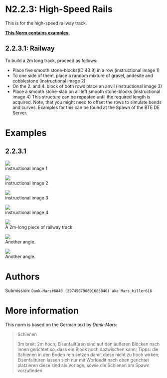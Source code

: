 # N2.2.3: High-Speed Rails

This is for the high-speed railway track.

**[This Norm contains examples.](#examples)**
## 2.2.3.1: Railway
To build a 2m long track, proceed as follows:
* Place five smooth stone-blocks(ID 43:8) in a row (instructional image 1)
* To one side of them, place a random mixture of gravel, andesite and cobblestone (instructional image 2)
* On the 2. and 4. block of both rows place an anvil (instructional image 3)
* Place a smooth stone-slab on all left smooth stone-blocks (instructional image 4)
This structure can be repeated until the required length is acquired. Note, that you might need to offset the rows to simulate bends and curves. Examples for this can be found at the Spawn of the BTE DE Server.

# Examples 

## 2.2.3.1

![](https://cdn.discordapp.com/attachments/707321226405871647/707912679351779328/2020-05-08_11.19.03.png)  
instructional image 1

![](https://cdn.discordapp.com/attachments/707321226405871647/707912696753946694/2020-05-08_11.20.01.png)  
instructional image 2

![](https://cdn.discordapp.com/attachments/707321226405871647/707912696821055508/2020-05-08_11.20.09.png)  
instructional image 3

![](https://cdn.discordapp.com/attachments/707321226405871647/707912698217889822/2020-05-08_11.20.26.png)  
instructional image 4

![](https://cdn.discordapp.com/attachments/707321226405871647/707912698222084116/2020-05-08_11.20.24.png)  
A 2m-long piece of railway track.

![](https://cdn.discordapp.com/attachments/707321226405871647/707913376403292180/2020-05-08_11.23.36.png)  
Another angle.

![](https://cdn.discordapp.com/attachments/707321226405871647/707913380937072680/2020-05-08_11.23.40.png)  
Another angle.

# Authors

Submission: `Dank-Mars#6840 (297450790891683840) aka Mars_killer616`

# More information

This norm is based on the German text by _Dank-Mars:_

> Schienen
>
> 3m breit; 2m hoch; Eisenfalltüren sind auf den äußeren Blöcken nach innen gerichtet so, dass ein Block noch dazwischen kann; Tipps: die Schienen in den Boden rein setzen damit diese nicht zu hoch wirken; Eisenfalltüren lassen sich nur mit Worldedit nach oben gerichtet platzieren diese sind als Vorlage, sowie die Schienen am Spawn vorzufinden
